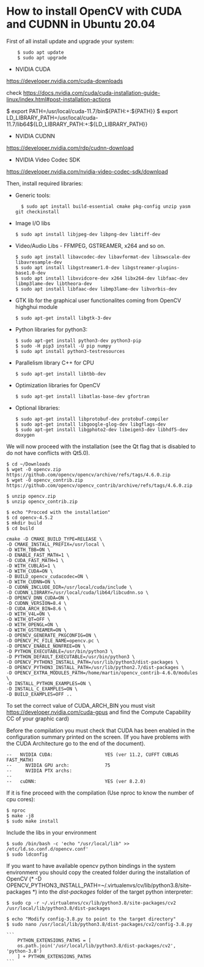 # How to install OpenCV with CUDA and CUDNN in Ubuntu 20.04

First of all install update and upgrade your system:
    
        $ sudo apt update
        $ sudo apt upgrade
   

* NVIDIA CUDA

https://developer.nvidia.com/cuda-downloads

check https://docs.nvidia.com/cuda/cuda-installation-guide-linux/index.html#post-installation-actions

$ export PATH=/usr/local/cuda-11.7/bin${PATH:+:${PATH}}
$ export LD_LIBRARY_PATH=/usr/local/cuda-11.7/lib64${LD_LIBRARY_PATH:+:${LD_LIBRARY_PATH}}
                         
* NVIDIA CUDNN

https://developer.nvidia.com/rdp/cudnn-download

* NVIDIA Video Codec SDK

https://developer.nvidia.com/nvidia-video-codec-sdk/download

Then, install required libraries:

* Generic tools:

        $ sudo apt install build-essential cmake pkg-config unzip yasm git checkinstall
    
* Image I/O libs
    ``` 
    $ sudo apt install libjpeg-dev libpng-dev libtiff-dev
    ``` 
* Video/Audio Libs - FFMPEG, GSTREAMER, x264 and so on.
    ```
    $ sudo apt install libavcodec-dev libavformat-dev libswscale-dev libavresample-dev
    $ sudo apt install libgstreamer1.0-dev libgstreamer-plugins-base1.0-dev
    $ sudo apt install libxvidcore-dev x264 libx264-dev libfaac-dev libmp3lame-dev libtheora-dev 
    $ sudo apt install libfaac-dev libmp3lame-dev libvorbis-dev
    ```

* GTK lib for the graphical user functionalites coming from OpenCV highghui module 
    ```
    $ sudo apt-get install libgtk-3-dev
    ```
* Python libraries for python3:
    ```
    $ sudo apt-get install python3-dev python3-pip
    $ sudo -H pip3 install -U pip numpy
    $ sudo apt install python3-testresources
    ```
* Parallelism library C++ for CPU
    ```
    $ sudo apt-get install libtbb-dev
    ```
* Optimization libraries for OpenCV
    ```
    $ sudo apt-get install libatlas-base-dev gfortran
    ```
* Optional libraries:
    ```
    $ sudo apt-get install libprotobuf-dev protobuf-compiler
    $ sudo apt-get install libgoogle-glog-dev libgflags-dev
    $ sudo apt-get install libgphoto2-dev libeigen3-dev libhdf5-dev doxygen
    ```

We will now proceed with the installation (see the Qt flag that is disabled to do not have conflicts with Qt5.0).

    $ cd ~/Downloads
    $ wget -O opencv.zip https://github.com/opencv/opencv/archive/refs/tags/4.6.0.zip
    $ wget -O opencv_contrib.zip  https://github.com/opencv/opencv_contrib/archive/refs/tags/4.6.0.zip

    $ unzip opencv.zip
    $ unzip opencv_contrib.zip
    
    $ echo "Procced with the installation"
    $ cd opencv-4.5.2
    $ mkdir build
    $ cd build
    
    cmake -D CMAKE_BUILD_TYPE=RELEASE \
	-D CMAKE_INSTALL_PREFIX=/usr/local \
	-D WITH_TBB=ON \
	-D ENABLE_FAST_MATH=1 \
	-D CUDA_FAST_MATH=1 \
	-D WITH_CUBLAS=1 \
	-D WITH_CUDA=ON \
	-D BUILD_opencv_cudacodec=ON \
	-D WITH_CUDNN=ON \
	-D CUDNN_INCLUDE_DIR=/usr/local/cuda/include \
	-D CUDNN_LIBRARY=/usr/local/cuda/lib64/libcudnn.so \
	-D OPENCV_DNN_CUDA=ON \
	-D CUDNN_VERSION=8.4 \
	-D CUDA_ARCH_BIN=8.6 \
	-D WITH_V4L=ON \
	-D WITH_QT=OFF \
	-D WITH_OPENGL=ON \
	-D WITH_GSTREAMER=ON \
	-D OPENCV_GENERATE_PKGCONFIG=ON \
	-D OPENCV_PC_FILE_NAME=opencv.pc \
	-D OPENCV_ENABLE_NONFREE=ON \
	-D PYTHON_EXECUTABLE=/usr/bin/python3 \
	-D PYTHON_DEFAULT_EXECUTABLE=/usr/bin/python3 \
	-D OPENCV_PYTHON3_INSTALL_PATH=/usr/lib/python3/dist-packages \
	-D OPENCV_PYTHON3_INSTALL_PATH=/usr/lib/python2.7/dist-packages \
	-D OPENCV_EXTRA_MODULES_PATH=/home/martin/opencv_contrib-4.6.0/modules \
	-D INSTALL_PYTHON_EXAMPLES=ON \
	-D INSTALL_C_EXAMPLES=ON \
	-D BUILD_EXAMPLES=OFF ..
	
To set the correct value of CUDA_ARCH_BIN you must visit https://developer.nvidia.com/cuda-gpus and find the Compute Capability CC of your graphic card)

Before the compilation you must check that CUDA has been enabled in the configuration summary printed on the screen. (If you have problems with the CUDA Architecture go to the end of the document).

```
--   NVIDIA CUDA:                   YES (ver 11.2, CUFFT CUBLAS FAST_MATH)
--     NVIDIA GPU arch:             75
--     NVIDIA PTX archs:
-- 
--   cuDNN:                         YES (ver 8.2.0)

```

If it is fine proceed with the compilation (Use nproc to know the number of cpu cores):
    
    $ nproc
    $ make -j8
    $ sudo make install

Include the libs in your environment
    
    $ sudo /bin/bash -c 'echo "/usr/local/lib" >> /etc/ld.so.conf.d/opencv.conf'
    $ sudo ldconfig
    
If you want to have available opencv python bindings in the system environment you should copy the created folder during the installation of OpenCV (* -D OPENCV_PYTHON3_INSTALL_PATH=~/.virtualenvs/cv/lib/python3.8/site-packages *) into the *dist-packages* folder of the target python interpreter:

    $ sudo cp -r ~/.virtualenvs/cv/lib/python3.8/site-packages/cv2 /usr/local/lib/python3.8/dist-packages
   
    $ echo "Modify config-3.8.py to point to the target directory" 
    $ sudo nano /usr/local/lib/python3.8/dist-packages/cv2/config-3.8.py 
    
    ``` 
	    PYTHON_EXTENSIONS_PATHS = [
	    os.path.join('/usr/local/lib/python3.8/dist-packages/cv2', 'python-3.8')
	    ] + PYTHON_EXTENSIONS_PATHS
    ``` 

